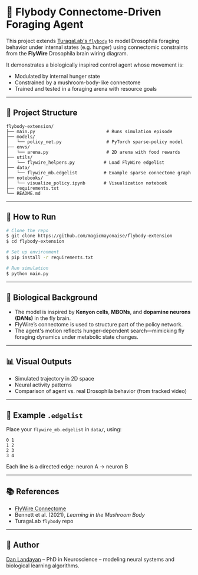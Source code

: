# 🧠 Flybody Connectome-Driven Foraging Agent

This project extends [TuragaLab's ](https://github.com/TuragaLab/flybody)[`flybody`](https://github.com/TuragaLab/flybody) to model Drosophila foraging behavior under internal states (e.g. hunger) using connectomic constraints from the **FlyWire** Drosophila brain wiring diagram.

It demonstrates a biologically inspired control agent whose movement is:

- Modulated by internal hunger state
- Constrained by a mushroom-body-like connectome
- Trained and tested in a foraging arena with resource goals

---

## 📁 Project Structure

```
flybody-extension/
├── main.py                           # Runs simulation episode
├── models/
│   └── policy_net.py                 # PyTorch sparse-policy model
├── envs/
│   └── arena.py                      # 2D arena with food rewards
├── utils/
│   └── flywire_helpers.py           # Load FlyWire edgelist
├── data/
│   └── flywire_mb.edgelist          # Example sparse connectome graph
├── notebooks/
│   └── visualize_policy.ipynb       # Visualization notebook
├── requirements.txt
└── README.md
```

---

## 🚀 How to Run

```bash
# Clone the repo
$ git clone https://github.com/magicmayonaise/flybody-extension
$ cd flybody-extension

# Set up environment
$ pip install -r requirements.txt

# Run simulation
$ python main.py
```

---

## 🧠 Biological Background

- The model is inspired by **Kenyon cells**, **MBONs**, and **dopamine neurons (DANs)** in the fly brain.
- FlyWire’s connectome is used to structure part of the policy network.
- The agent's motion reflects hunger-dependent search—mimicking fly foraging dynamics under metabolic state changes.

---

## 📊 Visual Outputs

- Simulated trajectory in 2D space
- Neural activity patterns
- Comparison of agent vs. real Drosophila behavior (from tracked video)

---

## 📂 Example `.edgelist`

Place your `flywire_mb.edgelist` in `data/`, using:

```
0 1
1 2
2 3
3 4
```

Each line is a directed edge: neuron A → neuron B

---

## 📚 References

- [FlyWire Connectome](https://flywire.ai/)
- Bennett et al. (2021), *Learning in the Mushroom Body*
- TuragaLab `flybody` repo

---

## 🧬 Author

[Dan Landayan](https://www.danlandayan.com) – PhD in Neuroscience – modeling neural systems and biological learning algorithms.

